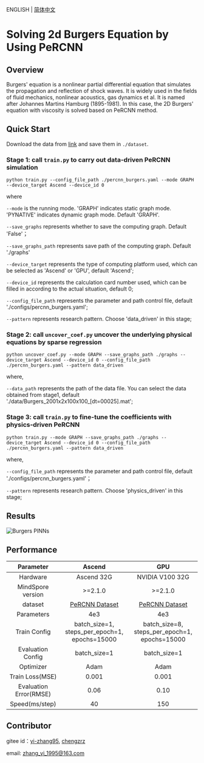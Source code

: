 ENGLISH | [简体中文](README_CN.md)

# Solving 2d Burgers Equation by Using PeRCNN

## Overview

Burgers' equation is a nonlinear partial differential equation that simulates the propagation and reflection of shock waves. It is widely used in the fields of fluid mechanics, nonlinear acoustics, gas dynamics et al. It is named after Johannes Martins Hamburg (1895-1981). In this case, the 2D Burgers' equation with viscosity is solved based on PeRCNN method.

## Quick Start

Download the data from [link](https://download.mindspore.cn/mindscience/mindflow/dataset/applications/data_mechanism_fusion/PeRCNN) and save them in `./dataset`.

### Stage 1: call `train.py` to carry out data-driven PeRCNN simulation

```shell
python train.py --config_file_path ./percnn_burgers.yaml --mode GRAPH --device_target Ascend --device_id 0
```

where

`--mode` is the running mode. 'GRAPH' indicates static graph mode. 'PYNATIVE' indicates dynamic graph mode. Default 'GRAPH'.

`--save_graphs` represents whether to save the computing graph. Default 'False'；

`--save_graphs_path` represents save path of the computing graph. Default './graphs'

`--device_target` represents the type of computing platform used, which can be selected as 'Ascend' or 'GPU', default 'Ascend';

`--device_id` represents the calculation card number used, which can be filled in according to the actual situation, default 0;

`--config_file_path` represents the parameter and path control file, default './configs/percnn_burgers.yaml';

`--pattern` represents research pattern. Choose 'data_driven' in this stage;

### Stage 2: call `uncover_coef.py` uncover the underlying physical equations by sparse regression

```shell
python uncover_coef.py --mode GRAPH --save_graphs_path ./graphs --device_target Ascend --device_id 0 --config_file_path ./percnn_burgers.yaml --pattern data_driven
```

where,

`--data_path` represents the path of the data file. You can select the data obtained from stage1, default './data/Burgers_2001x2x100x100_[dt=00025].mat';

### Stage 3: call `train.py` to fine-tune the coefficients with physics-driven PeRCNN

```shell
python train.py --mode GRAPH --save_graphs_path ./graphs --device_target Ascend --device_id 0 --config_file_path ./percnn_burgers.yaml --pattern data_driven
```

where,

`--config_file_path` represents the parameter and path control file, default './configs/percnn_burgers.yaml'；

`--pattern` represents research pattern. Choose 'physics_driven' in this stage;

## Results

![Burgers PINNs](images/results.gif)

## Performance

| Parameter               | Ascend               | GPU                |
|:----------------------:|:--------------------------:|:---------------:|
| Hardware                | Ascend 32G           | NVIDIA V100 32G    |
| MindSpore version       | >=2.1.0                 | >=2.1.0                   |
| dataset                 | [PeRCNN Dataset](https://download-mindspore.osinfra.cn/mindscience/mindflow/dataset/applications/data_mechanism_fusion/PeRCNN/)      | [PeRCNN Dataset](https://download-mindspore.osinfra.cn/mindscience/mindflow/dataset/applications/data_mechanism_fusion/PeRCNN/)                   |
| Parameters              | 4e3                  | 4e3                   |
| Train Config            | batch_size=1, steps_per_epoch=1, epochs=15000 | batch_size=8, steps_per_epoch=1, epochs=15000 |
| Evaluation Config       | batch_size=1      | batch_size=1               |
| Optimizer               | Adam                 | Adam                   |
| Train Loss(MSE)         | 0.001                | 0.001             |
| Evaluation Error(RMSE)  | 0.06                | 0.10              |
| Speed(ms/step)          | 40                   | 150                 |

## Contributor

gitee id：[yi-zhang95](https://gitee.com/yi-zhang95), [chengzrz](https://gitee.com/chengzrz)

email: zhang_yi_1995@163.com